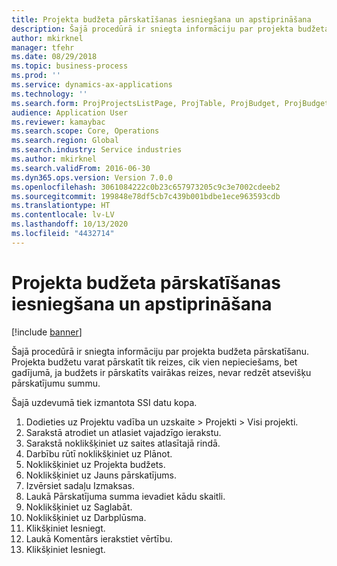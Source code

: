 ```yaml
---
title: Projekta budžeta pārskatīšanas iesniegšana un apstiprināšana
description: Šajā procedūrā ir sniegta informāciju par projekta budžeta pārskatīšanu.
author: mkirknel
manager: tfehr
ms.date: 08/29/2018
ms.topic: business-process
ms.prod: ''
ms.service: dynamics-ax-applications
ms.technology: ''
ms.search.form: ProjProjectsListPage, ProjTable, ProjBudget, ProjBudgetRevision, WorkflowSubmitDialog
audience: Application User
ms.reviewer: kamaybac
ms.search.scope: Core, Operations
ms.search.region: Global
ms.search.industry: Service industries
ms.author: mkirknel
ms.search.validFrom: 2016-06-30
ms.dyn365.ops.version: Version 7.0.0
ms.openlocfilehash: 3061084222c0b23c657973205c9c3e7002cdeeb2
ms.sourcegitcommit: 199848e78df5cb7c439b001bdbe1ece963593cdb
ms.translationtype: HT
ms.contentlocale: lv-LV
ms.lasthandoff: 10/13/2020
ms.locfileid: "4432714"
---
```

# <a name="submit-and-approve-project-budget-revision"></a>Projekta budžeta pārskatīšanas iesniegšana un apstiprināšana

[!include [banner](../../includes/banner.md)]

Šajā procedūrā ir sniegta informāciju par projekta budžeta pārskatīšanu. Projekta budžetu varat pārskatīt tik reizes, cik vien nepieciešams, bet gadījumā, ja budžets ir pārskatīts vairākas reizes, nevar redzēt atsevišķu pārskatījumu summu. 

Šajā uzdevumā tiek izmantota SSI datu kopa.

1. Dodieties uz Projektu vadība un uzskaite > Projekti > Visi projekti.
2. Sarakstā atrodiet un atlasiet vajadzīgo ierakstu.
3. Sarakstā noklikšķiniet uz saites atlasītajā rindā.
4. Darbību rūtī noklikšķiniet uz Plānot.
5. Noklikšķiniet uz Projekta budžets.
6. Noklikšķiniet uz Jauns pārskatījums.
7. Izvērsiet sadaļu Izmaksas.
8. Laukā Pārskatījuma summa ievadiet kādu skaitli.
9. Noklikšķiniet uz Saglabāt.
10. Noklikšķiniet uz Darbplūsma.
11. Klikšķiniet Iesniegt.
12. Laukā Komentārs ierakstiet vērtību.
13. Klikšķiniet Iesniegt.

